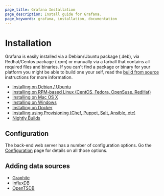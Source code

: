 ```yaml
---
page_title: Grafana Installation
page_description: Install guide for Grafana.
page_keywords: grafana, installation, documentation
---
```


# Installation

Grafana is easily installed via a Debian/Ubuntu package (.deb), via Redhat/Centos package (.rpm) or manually via
a tarball that contains all required files and binaries. If you can't find a package or binary for your platform you might be able
to build one your self, read the [build from source](../project/building_from_source) instructions for more information.

- [Installing on Debian / Ubuntu](debian.md)
- [Installing on RPM-based Linux (CentOS, Fedora, OpenSuse, RedHat)](rpm.md)
- [Installing on Mac OS X](mac.md)
- [Installing on Windows](windows.md)
- [Installing on Docker](docker.md)
- [Installing using Provisioning (Chef, Puppet, Salt, Ansible, etc)](provisioning.md)
- [Nightly Builds](http://grafana.org/download/builds.html)

## Configuration

The back-end web server has a number of configuration options. Go the
[Configuration](/installation/configuration) page for details on all
those options.

## Adding data sources

- [Graphite](../datasources/graphite.md)
- [InfluxDB](../datasources/influxdb.md)
- [OpenTSDB](../datasources/opentsdb.md)


